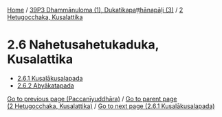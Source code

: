 
[Home](/) / [39P3 Dhammānuloma (1), Dukatikapaṭṭhānapāḷi (3)](../../39P3.md) / [2 Hetugocchaka, Kusalattika](../2.md)

# 2.6 Nahetusahetukaduka, Kusalattika

* [2.6.1 Kusalākusalapada](2.6/2.6.1.md)
* [2.6.2 Abyākatapada](2.6/2.6.2.md)

[Go to previous page (Paccanīyuddhāra)](2.5/2.5.3/2.5.3.7/Paccaniyuddhara.md) / [Go to parent page (2 Hetugocchaka, Kusalattika)](../2.md) / [Go to next page (2.6.1 Kusalākusalapada)](2.6/2.6.1.md)


